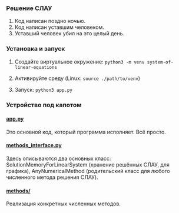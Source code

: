 ### Решение СЛАУ
1. Код написан поздно ночью.
2. Код написан уставшим человеком.
3. Уставший человек убил на это целый день.

### Установка и запуск
1. Создайте виртуальное окружение: `python3 -m venv system-of-linear-equations`
2. Активируйте среду (Linux: `source ./path/to/venv`)

3. Запуск: `python3 app.py`


### Устройство под капотом
#### [app.py](./app.py)
Это основной код, который программа исполняет. Всё просто.

#### [methods_interface.py](./methods_interface.py)
Здесь описываются два основных класс: SolutionMemoryForLinearSystem (хранение решённых СЛАУ, для графика), AnyNumericalMethod (родительский класс для любого численного метода решения СЛАУ).

#### [methods/](./methods/ReadMe.md)
Реализация конкретных численных методов.
